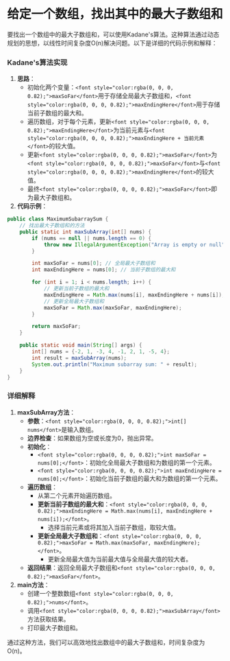 # 给定一个数组，找出其中的最大子数组和

<font style="color:rgba(0, 0, 0, 0.82);">要找出一个数组中的最大子数组和，可以使用Kadane's算法。这种算法通过动态规划的思想，以线性时间复杂度O(n)解决问题。以下是详细的代码示例和解释：</font>

### <font style="color:rgba(0, 0, 0, 0.82);">Kadane's算法实现</font>
1. **<font style="color:rgba(0, 0, 0, 0.82);">思路</font>**<font style="color:rgba(0, 0, 0, 0.82);">：</font>
    - <font style="color:rgba(0, 0, 0, 0.82);">初始化两个变量：</font>`<font style="color:rgba(0, 0, 0, 0.82);">maxSoFar</font>`<font style="color:rgba(0, 0, 0, 0.82);">用于存储全局最大子数组和，</font>`<font style="color:rgba(0, 0, 0, 0.82);">maxEndingHere</font>`<font style="color:rgba(0, 0, 0, 0.82);">用于存储当前子数组的最大和。</font>
    - <font style="color:rgba(0, 0, 0, 0.82);">遍历数组，对于每个元素，更新</font>`<font style="color:rgba(0, 0, 0, 0.82);">maxEndingHere</font>`<font style="color:rgba(0, 0, 0, 0.82);">为当前元素与</font>`<font style="color:rgba(0, 0, 0, 0.82);">maxEndingHere + 当前元素</font>`<font style="color:rgba(0, 0, 0, 0.82);">的较大值。</font>
    - <font style="color:rgba(0, 0, 0, 0.82);">更新</font>`<font style="color:rgba(0, 0, 0, 0.82);">maxSoFar</font>`<font style="color:rgba(0, 0, 0, 0.82);">为</font>`<font style="color:rgba(0, 0, 0, 0.82);">maxSoFar</font>`<font style="color:rgba(0, 0, 0, 0.82);">与</font>`<font style="color:rgba(0, 0, 0, 0.82);">maxEndingHere</font>`<font style="color:rgba(0, 0, 0, 0.82);">的较大值。</font>
    - <font style="color:rgba(0, 0, 0, 0.82);">最终</font>`<font style="color:rgba(0, 0, 0, 0.82);">maxSoFar</font>`<font style="color:rgba(0, 0, 0, 0.82);">即为最大子数组和。</font>
2. **<font style="color:rgba(0, 0, 0, 0.82);">代码示例</font>**<font style="color:rgba(0, 0, 0, 0.82);">：</font>

```java
public class MaximumSubarraySum {  
    // 找出最大子数组和的方法  
    public static int maxSubArray(int[] nums) {  
        if (nums == null || nums.length == 0) {  
            throw new IllegalArgumentException("Array is empty or null");  
        }  

        int maxSoFar = nums[0]; // 全局最大子数组和  
        int maxEndingHere = nums[0]; // 当前子数组的最大和  

        for (int i = 1; i < nums.length; i++) {  
            // 更新当前子数组的最大和  
            maxEndingHere = Math.max(nums[i], maxEndingHere + nums[i]);  
            // 更新全局最大子数组和  
            maxSoFar = Math.max(maxSoFar, maxEndingHere);  
        }  

        return maxSoFar;  
    }  

    public static void main(String[] args) {  
        int[] nums = {-2, 1, -3, 4, -1, 2, 1, -5, 4};  
        int result = maxSubArray(nums);  
        System.out.println("Maximum subarray sum: " + result);  
    }  
}
```

### <font style="color:rgba(0, 0, 0, 0.82);">详细解释</font>
1. **<font style="color:rgba(0, 0, 0, 0.82);">maxSubArray方法</font>**<font style="color:rgba(0, 0, 0, 0.82);">：</font>
    - **<font style="color:rgba(0, 0, 0, 0.82);">参数</font>**<font style="color:rgba(0, 0, 0, 0.82);">：</font>`<font style="color:rgba(0, 0, 0, 0.82);">int[] nums</font>`<font style="color:rgba(0, 0, 0, 0.82);">是输入数组。</font>
    - **<font style="color:rgba(0, 0, 0, 0.82);">边界检查</font>**<font style="color:rgba(0, 0, 0, 0.82);">：如果数组为空或长度为0，抛出异常。</font>
    - **<font style="color:rgba(0, 0, 0, 0.82);">初始化</font>**<font style="color:rgba(0, 0, 0, 0.82);">：</font>
        * `<font style="color:rgba(0, 0, 0, 0.82);">int maxSoFar = nums[0];</font>`<font style="color:rgba(0, 0, 0, 0.82);">：初始化全局最大子数组和为数组的第一个元素。</font>
        * `<font style="color:rgba(0, 0, 0, 0.82);">int maxEndingHere = nums[0];</font>`<font style="color:rgba(0, 0, 0, 0.82);">：初始化当前子数组的最大和为数组的第一个元素。</font>
    - **<font style="color:rgba(0, 0, 0, 0.82);">遍历数组</font>**<font style="color:rgba(0, 0, 0, 0.82);">：</font>
        * <font style="color:rgba(0, 0, 0, 0.82);">从第二个元素开始遍历数组。</font>
        * **<font style="color:rgba(0, 0, 0, 0.82);">更新当前子数组的最大和</font>**<font style="color:rgba(0, 0, 0, 0.82);">：</font>`<font style="color:rgba(0, 0, 0, 0.82);">maxEndingHere = Math.max(nums[i], maxEndingHere + nums[i]);</font>`<font style="color:rgba(0, 0, 0, 0.82);">。</font>
            + <font style="color:rgba(0, 0, 0, 0.82);">选择当前元素或将其加入当前子数组，取较大值。</font>
        * **<font style="color:rgba(0, 0, 0, 0.82);">更新全局最大子数组和</font>**<font style="color:rgba(0, 0, 0, 0.82);">：</font>`<font style="color:rgba(0, 0, 0, 0.82);">maxSoFar = Math.max(maxSoFar, maxEndingHere);</font>`<font style="color:rgba(0, 0, 0, 0.82);">。</font>
            + <font style="color:rgba(0, 0, 0, 0.82);">更新全局最大值为当前最大值与全局最大值的较大者。</font>
    - **<font style="color:rgba(0, 0, 0, 0.82);">返回结果</font>**<font style="color:rgba(0, 0, 0, 0.82);">：返回全局最大子数组和</font>`<font style="color:rgba(0, 0, 0, 0.82);">maxSoFar</font>`<font style="color:rgba(0, 0, 0, 0.82);">。</font>
2. **<font style="color:rgba(0, 0, 0, 0.82);">main方法</font>**<font style="color:rgba(0, 0, 0, 0.82);">：</font>
    - <font style="color:rgba(0, 0, 0, 0.82);">创建一个整数数组</font>`<font style="color:rgba(0, 0, 0, 0.82);">nums</font>`<font style="color:rgba(0, 0, 0, 0.82);">。</font>
    - <font style="color:rgba(0, 0, 0, 0.82);">调用</font>`<font style="color:rgba(0, 0, 0, 0.82);">maxSubArray</font>`<font style="color:rgba(0, 0, 0, 0.82);">方法获取结果。</font>
    - <font style="color:rgba(0, 0, 0, 0.82);">打印最大子数组和。</font>

<font style="color:rgba(0, 0, 0, 0.82);">通过这种方法，我们可以高效地找出数组中的最大子数组和，时间复杂度为O(n)。</font>


